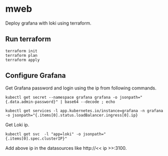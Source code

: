 # mweb

Deploy grafana with loki using terraform.

## Run terraform

``` cmdline
terraform init
terraform plan
terraform apply
```

## Configure Grafana

Get Grafana password and login using the ip from following commands.

``` cmdline
kubectl get secret --namespace grafana grafana -o jsonpath="{.data.admin-password}" | base64 --decode ; echo

kubectl get services -l app.kubernetes.io/instance=grafana -n grafana -o jsonpath="{.items[0].status.loadBalancer.ingress[0].ip}
```

Get Loki ip.

``` cmdline
kubectl get svc  -l "app=loki" -o jsonpath="{.items[0].spec.clusterIP}"
```

Add above ip in the datasources like http://<< ip >>:3100.
